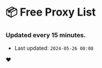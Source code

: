 # :package: Free Proxy List
### Updated every 15 minutes.

- Last updated: `2024-05-26 08:08`

:heart:
